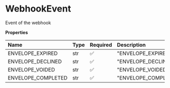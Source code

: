 # WebhookEvent

Event of the webhook

**Properties**

| Name               | Type | Required | Description          |
| :----------------- | :--- | :------- | :------------------- |
| ENVELOPE_EXPIRED   | str  | ✅       | "ENVELOPE_EXPIRED"   |
| ENVELOPE_DECLINED  | str  | ✅       | "ENVELOPE_DECLINED"  |
| ENVELOPE_VOIDED    | str  | ✅       | "ENVELOPE_VOIDED"    |
| ENVELOPE_COMPLETED | str  | ✅       | "ENVELOPE_COMPLETED" |
